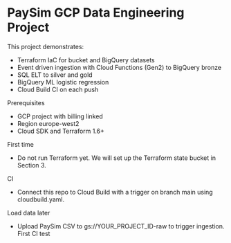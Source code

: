 # PaySim GCP Data Engineering Project

This project demonstrates:
- Terraform IaC for bucket and BigQuery datasets
- Event driven ingestion with Cloud Functions (Gen2) to BigQuery bronze
- SQL ELT to silver and gold
- BigQuery ML logistic regression
- Cloud Build CI on each push

Prerequisites
- GCP project with billing linked
- Region europe-west2
- Cloud SDK and Terraform 1.6+

First time
- Do not run Terraform yet. We will set up the Terraform state bucket in Section 3.

CI
- Connect this repo to Cloud Build with a trigger on branch main using cloudbuild.yaml.

Load data later
- Upload PaySim CSV to gs://YOUR_PROJECT_ID-raw to trigger ingestion.
F i r s t   C I   t e s t  
 